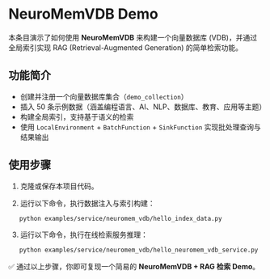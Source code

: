 # NeuroMemVDB Demo

本条目演示了如何使用 **NeuroMemVDB** 来构建一个向量数据库 (VDB)，并通过全局索引实现 RAG (Retrieval-Augmented Generation) 的简单检索功能。

## 功能简介
- 创建并注册一个向量数据库集合（`demo_collection`）
- 插入 50 条示例数据（涵盖编程语言、AI、NLP、数据库、教育、应用等主题）
- 构建全局索引，支持基于语义的检索
- 使用 `LocalEnvironment` + `BatchFunction` + `SinkFunction` 实现批处理查询与结果输出

## 使用步骤

1. 克隆或保存本项目代码。

2. 运行以下命令，执行数据注入与索引构建：

```bash
   python examples/service/neuromem_vdb/hello_index_data.py
```

3. 运行以下命令，执行在线检索服务推理：
```bash
   python examples/service/neuromem_vdb/hello_neuromem_vdb_service.py 
```

✅ 通过以上步骤，你即可复现一个简易的 **NeuroMemVDB + RAG 检索 Demo**。
